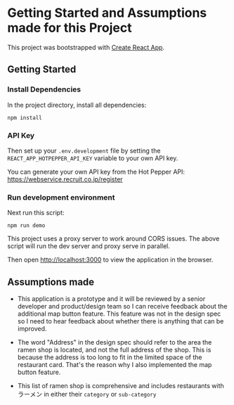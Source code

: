 # Getting Started and Assumptions made for this Project

This project was bootstrapped with [Create React App](https://github.com/facebook/create-react-app).

## Getting Started

### Install Dependencies

In the project directory, install all dependencies:

`npm install`

### API Key

Then set up your `.env.development` file by setting the `REACT_APP_HOTPEPPER_API_KEY` variable to your own API key.

You can generate your own API key from the Hot Pepper API: https://webservice.recruit.co.jp/register

### Run development environment

Next run this script:

`npm run demo`

This project uses a proxy server to work around CORS issues. The above script will run the dev server and proxy serve in parallel.

Then open [http://localhost:3000](http://localhost:3000) to view the application in the browser.

## Assumptions made

- This application is a prototype and it will be reviewed by a senior developer and product/design team so I can receive feedback about the additional map button feature. This feature was not in the design spec so I need to hear feedback about whether there is anything that can be improved.

- The word "Address" in the design spec should refer to the area the ramen shop is located, and not the full address of the shop. This is because the address is too long to fit in the limited space of the restaurant card. That's the reason why I also implemented the map button feature.

- This list of ramen shop is comprehensive and includes restaurants with ラーメン in either their `category` or `sub-category`
